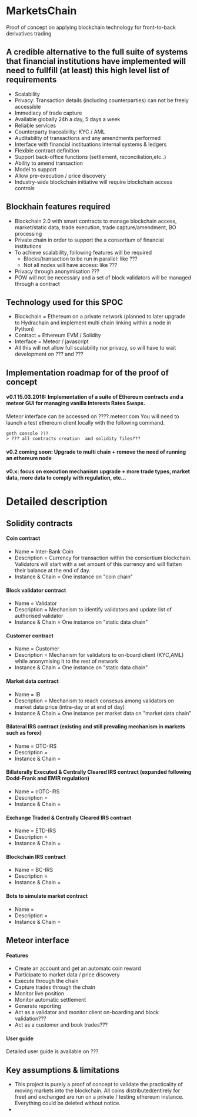 # MarketsChain
Proof of concept on applying blockchain technology for front-to-back derivatives trading

## A credible alternative to the full suite of systems that financial institutions have implemented will need to fullfill (at least) this high level list of requirements
- Scalability
- Privacy: Transaction details (including counterparties) can not be freely accessible
- Immediacy of trade capture
- Available globally 24h a day, 5 days a week
- Reliable services
- Counterparty traceability: KYC / AML
- Auditability of transactions and any amendments performed
- Interface with financial instituations internal systems & ledgers
- Flexible contract definition
- Support back-office functions (settlement, reconciliation,etc..)
- Ability to amend transaction
- Model to support
- Allow pre-execution / price discovery
- Industry-wide blockchain initiative will require blockchain access controls

## Blockhain features required
- Blockchain 2.0 with smart contracts to manage blockchain access, market/static data, trade execution, trade capture/amendment, BO processing 
- Private chain in order to support the a consortium of financial institutions
- To achieve scalability, following features will be required
  - Blocks/transaction to be run in parallel: like ???
  - Not all nodes will have access: like ???
- Privacy through anonymisation ???
- POW will not be necessary and a set of block validators will be managed through a contract

## Technology used for this SPOC
- Blockchain = Ethereum on a private network (planned to later upgrade to Hydrachain and implement multi chain linking within a node in Python)
- Contract = Ethereum EVM / Solidity
- Interface = Meteor / javascript
- All this will not allow full scalability nor privacy, so will have to wait development on ??? and ???

## Implementation roadmap for of the proof of concept
#### v0.1 15.03.2016: Implementation of a suite of Ethereum contracts and a meteor GUI for managing vanilla Interests Rates Swaps.
Meteor interface can be accessed on ????.meteor.com
You will need to launch a test ethereum client locally with the following command.

```
geth console ???
> ??? all contracts creation  and solidity files???
```

#### v0.2 coming soon: Upgrade to multi chain + remove the need of running an ethereum node

#### v0.x: focus on execution mechanism upgrade + more trade types, market data, more data to comply with regulation, etc...


# Detailed description

## Solidity contracts

#### Coin contract
- Name = Inter-Bank Coin
- Description = Currency for transaction within the consortium blockchain. Validators will start with a set amount of this currency and will flatten their balance at the end of day.
- Instance & Chain = One instance on "coin chain"

#### Block validator contract
- Name = Validator 
- Description = Mechanism to identify validators and update list of authorised validator
- Instance & Chain = One instance on "static data chain"

#### Customer contract
- Name = Customer
- Description = Mechanism for validators to on-board client (KYC,AML) while anonymising it to the rest of network
- Instance & Chain = One instance on "static data chain"

#### Market data contract
- Name = IB
- Description = Mechanism to reach consesus among validators on market data price (intra-day or at end of day)
- Instance & Chain = One instance per market data on "market data chain"

#### Bilateral IRS contract (existing and still prevaling mechanism in markets such as forex)
- Name = OTC-IRS
- Description = 
- Instance  & Chain = 

#### Billaterally Executed & Centrally Cleared IRS contract (expanded following Dodd-Frank and EMIR regulation)
- Name = cOTC-IRS
- Description = 
- Instance  & Chain = 

#### Exchange Traded & Centrally Cleared IRS contract
- Name = ETD-IRS
- Description = 
- Instance  & Chain = 

#### Blockchain IRS contract
- Name = BC-IRS
- Description = 
- Instance  & Chain = 

#### Bots to simulate market contract
- Name =
- Description = 
- Instance  & Chain = 


## Meteor interface

#### Features
- Create an account and get an automatc coin reward
- Participate to market data / price discovery
- Execute through the chain
- Capture trades through the chain
- Monitor live position
- Monitor automatic settlement
- Generate reporting
- Act as a validator and monitor client on-boarding and block validation???
- Act as a customer and book trades???

#### User guide
Detailed user guide is available on ???

## Key assumptions & limitations
- This project is purely a proof of concept to validate the practicality of moving markets into the blockchain.  All coins distributed(entirely for free) and exchanged are run on a private / testing ethereum instance. Everything could be deleted without notice.
- 

